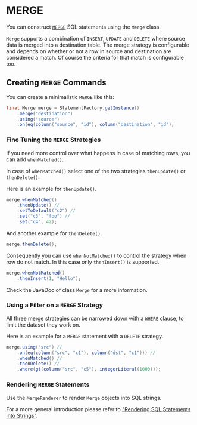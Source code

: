 # MERGE

You can construct [`MERGE`](https://docs.exasol.com/sql/merge.htm) SQL statements using the `Merge` class.

`Merge` supports a combination of `INSERT`, `UPDATE` and `DELETE` where source data is merged into a destination table. The merge strategy is configurable and depends on whether or not a row in source and destination are considered a match.
Of course the criteria for that match is configurable too.

## Creating `MERGE` Commands

You can create a minimalistic `MERGE` like this:

```java
final Merge merge = StatementFactory.getInstance()
    .merge("destination")
    .using("source")
    .on(eq(column("source", "id"), column("destination", "id");
```

### Fine Tuning the `MERGE` Strategies

If you need more control over what happens in case of matching rows, you can add `whenMatched()`.

In case of `whenMatched()` select one of the two strategies `thenUpdate()` or `thenDelete()`.

Here is an example for `thenUpdate()`.

```java
merge.whenMatched()
    .thenUpdate() //
    .setToDefault("c2") //
    .set("c3", "foo") //
    .set("c4", 42);
```

And another example for `thenDelete()`.

```java
merge.thenDelete();
```

Consequently you can use `whenNotMatched()` to control the strategy when row do not match. In this case only `thenInsert()` is supported.

```java
merge.whenNotMatched()
    .thenInsert(1, "Hello");
```

Check the JavaDoc of class `Merge` for a more information.

### Using a Filter on a `MERGE` Strategy

All three merge strategies can be narrowed down with a `WHERE` clause, to limit the dataset they work on.

Here is an example for a `MERGE` statement with a `DELETE` strategy.

```java
merge.using("src") //
    .on(eq(column("src", "c1"), column("dst", "c1"))) //
    .whenMatched() //
    .thenDelete() //
    .where(gt(column("src", "c5"), integerLiteral(1000)));
```

### Rendering `MERGE` Statements

Use the `MergeRenderer` to render `Merge` objects into SQL strings.

For a more general introduction please refer to ["Rendering SQL Statements into Strings"](../rendering.md).